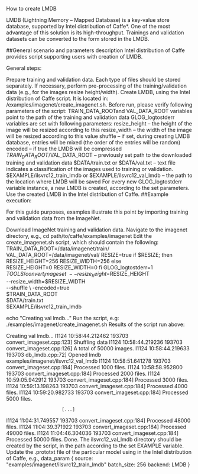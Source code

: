 How to create LMDB


LMDB (Lightning Memory – Mapped Database) is a key-value store database, supported by Intel distribution of Caffe*. One of the most advantage of this solution is its high-throughput. Trainings and validation datasets can be converted to the form stored in the LMDB.

##General scenario and parameters description Intel distribution of Caffe provides script supporting users with creation of LMDB.

General steps:

Prepare training and validation data. Each type of files should be stored separately.
If necessary, perform pre-processing of the training/validation data (e.g., for the images resize height/width).
Create LMDB, using the Intel distribution of Caffe script. It is located in: /examples/imagenet/create_imagenet.sh. Before run, please verify following parameters of the script:
TRAIN_DATA_ROOTand VAL_DATA_ROOT variables point to the path of the training and validation data
GLOG_logtostderr variables are set with following parameters:
resize_height – the height of the image will be resized according to this
resize_width – the width of the image will be resized according to this value
shuffle – if set, during creating LMDB database, entries will be mixed (the order of the entries will be random)
encoded – if true the LMDB will be compressed
$TRAIN_DATA_ROOT/$VAL_DATA_ROOT – previously set path to the downloaded training and validation data
$DATA/train.txt or $DATA/val.txt – text file indicates a classification of the images used to training or validation.
$EXAMPLE/ilsvrc12_train_lmdb or $EXAMPLE/ilsvrc12_val_lmdb – the path to the location where LMDB will be saved
For every new GLOG_logtostderr variable instance, a new LMDB is created, according to the set parameters.
Use the created LMDB in the Intel distribution of Caffe.
##Example execution:

For this guide purposes, examples illustrate this point by importing training and validation data from the ImageNet.

Download ImageNet training and validation data.
Navigate to the imagenet directory, e.g., cd path/to/caffe/examples/imagenet
Edit the create_imagenet.sh script, which should contain the following:
TRAIN_DATA_ROOT=/data/imagenet/train/
VAL_DATA_ROOT=/data/imagenet/val/
RESIZE=true
if $RESIZE; then
 RESIZE_HEIGHT=256
 RESIZE_WIDTH=256
else	
 RESIZE_HEIGHT=0
 RESIZE_WIDTH=0
fi
GLOG_logtostderr=1 $TOOLS/convert_imageset \
   --resize_height=$RESIZE_HEIGHT \
   --resize_width=$RESIZE_WIDTH \
   --shuffle \ 
   -encoded=true \
   $TRAIN_DATA_ROOT \
   $DATA/train.txt \
   $EXAMPLE/ilsvrc12_train_lmdb

echo "Creating val lmdb..."
Run the script, e.g: ./examples/imagenet/create_imagenet.sh
Results of the script run above:

Creating val lmdb...
I1124 10:58:44.212462 193703 convert_imageset.cpp:123] Shuffling data
I1124 10:58:44.219236 193703 convert_imageset.cpp:126] A total of 50000 images.
I1124 10:58:44.219633 193703 db_lmdb.cpp:72] Opened lmdb examples/imagenet/ilsvrc12_val_lmdb
I1124 10:58:51.641278 193703 convert_imageset.cpp:184] Processed 1000 files.
I1124 10:58:58.952800 193703 convert_imageset.cpp:184] Processed 2000 files.
I1124 10:59:05.942912 193703 convert_imageset.cpp:184] Processed 3000 files.
I1124 10:59:13.198263 193703 convert_imageset.cpp:184] Processed 4000 files.
I1124 10:59:20.982733 193703 convert_imageset.cpp:184] Processed 5000 files.

   			             [...]

I1124 11:04:31.749557 193703 convert_imageset.cpp:184] Processed 48000 files.
I1124 11:04:39.371922 193703 convert_imageset.cpp:184] Processed 49000 files.
I1124 11:04:46.304036 193703 convert_imageset.cpp:184] Processed 50000 files.
Done.
The ilsvrc12_val_lmdb directory should be created by the script, in the path according to the set EXAMPLE variable.
Update the .prototxt file of the particular model using in the Intel distribution of Caffe, e.g.,
data_param {
   source: "examples/imagenet/ilsvrc12_train_lmdb"
   batch_size: 256
   backend: LMDB
 }

